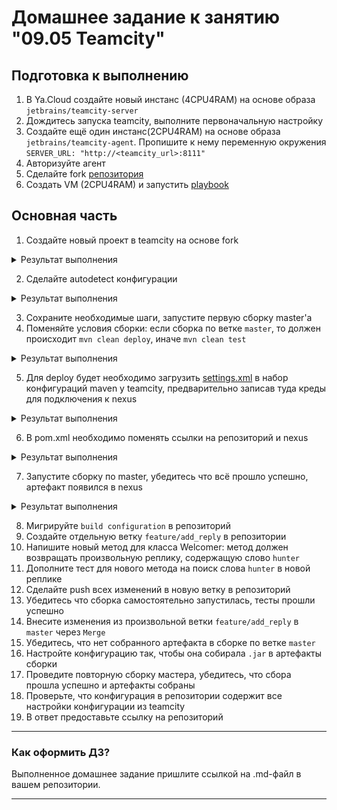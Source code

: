 # Домашнее задание к занятию "09.05 Teamcity"

## Подготовка к выполнению

1. В Ya.Cloud создайте новый инстанс (4CPU4RAM) на основе образа `jetbrains/teamcity-server`
2. Дождитесь запуска teamcity, выполните первоначальную настройку
3. Создайте ещё один инстанс(2CPU4RAM) на основе образа `jetbrains/teamcity-agent`. Пропишите к нему переменную окружения `SERVER_URL: "http://<teamcity_url>:8111"`
4. Авторизуйте агент
5. Сделайте fork [репозитория](https://github.com/aragastmatb/example-teamcity)
6. Создать VM (2CPU4RAM) и запустить [playbook](./infrastructure)

## Основная часть

1. Создайте новый проект в teamcity на основе fork

<details><summary>Результат выполнения</summary>

![](https://github.com/Sergej1024/mnt-homeworks/blob/MNT-13/09-ci-05-teamcity/image/1.1.png)

</details>

2. Сделайте autodetect конфигурации

<details><summary>Результат выполнения</summary>

![](https://github.com/Sergej1024/mnt-homeworks/blob/MNT-13/09-ci-05-teamcity/image/2.1.png)
![](https://github.com/Sergej1024/mnt-homeworks/blob/MNT-13/09-ci-05-teamcity/image/2.2.png)


</details>

3. Сохраните необходимые шаги, запустите первую сборку master'a
4. Поменяйте условия сборки: если сборка по ветке `master`, то должен происходит `mvn clean deploy`, иначе `mvn clean test`

<details><summary>Результат выполнения</summary>

![](https://github.com/Sergej1024/mnt-homeworks/blob/MNT-13/09-ci-05-teamcity/image/4.1.png)
![](https://github.com/Sergej1024/mnt-homeworks/blob/MNT-13/09-ci-05-teamcity/image/4.2.png)
![](https://github.com/Sergej1024/mnt-homeworks/blob/MNT-13/09-ci-05-teamcity/image/4.3.png)

</details>

5. Для deploy будет необходимо загрузить [settings.xml](./teamcity/settings.xml) в набор конфигураций maven у teamcity, предварительно записав туда креды для подключения к nexus

<details><summary>Результат выполнения</summary>

![](https://github.com/Sergej1024/mnt-homeworks/blob/MNT-13/09-ci-05-teamcity/image/declarat1.png)
![](https://github.com/Sergej1024/mnt-homeworks/blob/MNT-13/09-ci-05-teamcity/image/declarat2.png)

</details>

6. В pom.xml необходимо поменять ссылки на репозиторий и nexus

<details><summary>Результат выполнения</summary>

![](https://github.com/Sergej1024/mnt-homeworks/blob/MNT-13/09-ci-05-teamcity/image/declarat1.png)
![](https://github.com/Sergej1024/mnt-homeworks/blob/MNT-13/09-ci-05-teamcity/image/declarat2.png)

</details>

7. Запустите сборку по master, убедитесь что всё прошло успешно, артефакт появился в nexus

<details><summary>Результат выполнения</summary>

![](https://github.com/Sergej1024/mnt-homeworks/blob/MNT-13/09-ci-05-teamcity/image/7.1.png)
![](https://github.com/Sergej1024/mnt-homeworks/blob/MNT-13/09-ci-05-teamcity/image/7.2.png)

</details>

8. Мигрируйте `build configuration` в репозиторий
9. Создайте отдельную ветку `feature/add_reply` в репозитории
10. Напишите новый метод для класса Welcomer: метод должен возвращать произвольную реплику, содержащую слово `hunter`
11. Дополните тест для нового метода на поиск слова `hunter` в новой реплике
12. Сделайте push всех изменений в новую ветку в репозиторий
13. Убедитесь что сборка самостоятельно запустилась, тесты прошли успешно
14. Внесите изменения из произвольной ветки `feature/add_reply` в `master` через `Merge`
15. Убедитесь, что нет собранного артефакта в сборке по ветке `master`
16. Настройте конфигурацию так, чтобы она собирала `.jar` в артефакты сборки
17. Проведите повторную сборку мастера, убедитесь, что сбора прошла успешно и артефакты собраны
18. Проверьте, что конфигурация в репозитории содержит все настройки конфигурации из teamcity
19. В ответ предоставьте ссылку на репозиторий

---

### Как оформить ДЗ?

Выполненное домашнее задание пришлите ссылкой на .md-файл в вашем репозитории.

---
